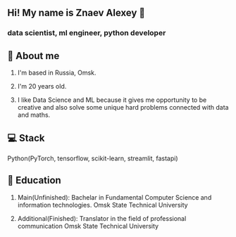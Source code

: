 ## Hi! My name is Znaev Alexey 👋
<link rel="stylesheet" href="https://cdn.jsdelivr.net/gh/devicons/devicon@latest/devicon.min.css">

<!-- in your body -->
<i class="devicon-devicon-plain"></i>

### data scientist, ml engineer, python developer

## 💬 About me
1. I'm based in Russia, Omsk.

2. I'm 20 years old.

3. I like Data Science and ML because it gives me opportunity to be creative and also solve some unique hard problems connected with data and maths. 

## 💻 Stack

Python(PyTorch, tensorflow, scikit-learn, streamlit, fastapi)

## 📖 Education

1. Main(Unfinished): Bachelar in Fundamental Computer Science and information technologies. Omsk State Technical University
  
2. Additional(Finished): Translator in the field of professional communication Omsk State Technical University

<!--
**Rooney22/Rooney22** is a ✨ _special_ ✨ repository because its `README.md` (this file) appears on your GitHub profile.

Here are some ideas to get you started:

- 🔭 I’m currently working on ...
- 🌱 I’m currently learning ...
- 👯 I’m looking to collaborate on ...
- 🤔 I’m looking for help with ...
- 💬 Ask me about ...
- 📫 How to reach me: ...
- 😄 Pronouns: ...
- ⚡ Fun fact: ...
-->

